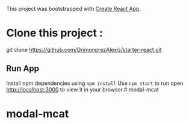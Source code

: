 This project was bootstrapped with [Create React App](https://github.com/facebook/create-react-app).

# Clone this project :
git clone https://github.com/GrimonprezAlexis/starter-react.git

## Run App 
Install npm dependencies using `npm install`
Use `npm start` to run open [http://localhost:3000](http://localhost:3000) to view it in your browser.# modal-mcat
# modal-mcat
